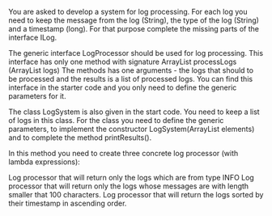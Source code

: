 You are asked to develop a system for log processing. For each log you need to keep the message from the log (String), the type of the log (String) and a timestamp (long). For that purpose complete the missing parts of the interface ILog.

The generic interface LogProcessor should be used for log processing. This interface has only one method with signature ArrayList processLogs (ArrayList logs) The methods has one arguments - the logs that should to be processed and the results is a list of processed logs. You can find this interface in the starter code and you only need to define the generic parameters for it.

The class LogSystem is also given in the start code. You need to keep a list of logs in this class. For the class you need to define the generic parameters, to implement the constructor LogSystem(ArrayList elements) and to complete the method printResults().

In this method you need to create three concrete log processor (with lambda expressions):

Log processor that will return only the logs which are from type INFO
Log processor that will return only the logs whose messages are with length smaller that 100 characters.
Log processor that will return the logs sorted by their timestamp in ascending order.
